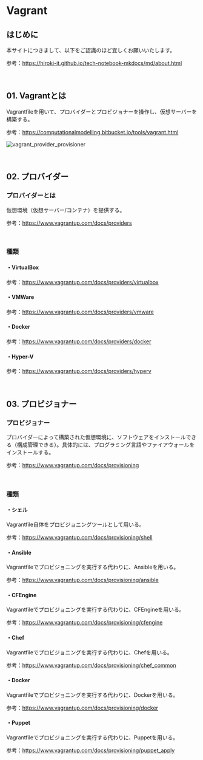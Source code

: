 # Vagrant

## はじめに

本サイトにつきまして、以下をご認識のほど宜しくお願いいたします。

参考：https://hiroki-it.github.io/tech-notebook-mkdocs/md/about.html

<br>

## 01. Vagrantとは

Vagrantfileを用いて、プロバイダーとプロビジョナーを操作し、仮想サーバーを構築する。

参考：https://computationalmodelling.bitbucket.io/tools/vagrant.html

![vagrant_provider_provisioner](https://raw.githubusercontent.com/hiroki-it/tech-notebook/master/images/vagrant_provider_provisioner.png)

<br>

## 02. プロバイダー

### プロバイダーとは

仮想環境（仮想サーバー/コンテナ）を提供する。

参考：https://www.vagrantup.com/docs/providers

<br>

### 種類

#### ・VirtualBox

参考：https://www.vagrantup.com/docs/providers/virtualbox

#### ・VMWare

参考：https://www.vagrantup.com/docs/providers/vmware

#### ・Docker

参考：https://www.vagrantup.com/docs/providers/docker

#### ・Hyper-V

参考：https://www.vagrantup.com/docs/providers/hyperv

<br>

## 03. プロビジョナー

### プロビジョナー

プロバイダーによって構築された仮想環境に、ソフトウェアをインストールできる（構成管理できる）。具体的には、プログラミング言語やファイアウォールをインストールする。

参考：https://www.vagrantup.com/docs/provisioning

<br>

### 種類

#### ・シェル

Vagrantfile自体をプロビジョニングツールとして用いる。

参考：https://www.vagrantup.com/docs/provisioning/shell

#### ・Ansible

Vagrantfileでプロビジョニングを実行する代わりに、Ansibleを用いる。

参考：https://www.vagrantup.com/docs/provisioning/ansible

#### ・CFEngine

Vagrantfileでプロビジョニングを実行する代わりに、CFEngineを用いる。

参考：https://www.vagrantup.com/docs/provisioning/cfengine

#### ・Chef

Vagrantfileでプロビジョニングを実行する代わりに、Chefを用いる。

参考：https://www.vagrantup.com/docs/provisioning/chef_common

#### ・Docker

Vagrantfileでプロビジョニングを実行する代わりに、Dockerを用いる。

参考：https://www.vagrantup.com/docs/provisioning/docker

#### ・Puppet

Vagrantfileでプロビジョニングを実行する代わりに、Puppetを用いる。

参考：https://www.vagrantup.com/docs/provisioning/puppet_apply
